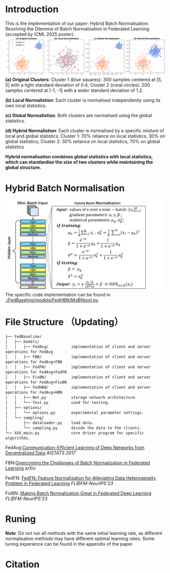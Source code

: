 # Introduction
This is the implementation of our paper: Hybrid Batch Normalisation: Resolving the Dilemma of Batch Normalisation in Federated Learning (accepted by ICML 2025 poster).
<img src="./adaptive_normalisation.png" alt="adaptive_normalisation">
**(a) Original Clusters**:
Cluster 1 (blue squares): 300 samples centered at [5, 5] with a tight standard deviation of  0.4; 
Cluster 2 (coral circles): 200 samples centered at [-1, -1] with a wider standard deviation of 1.2.

**(b) Local Normalistion**:
Each cluster is normalised independently using its own local statistics. 

**(c) Global Normalistion**:
Both clusters are normalised using the global statistics. 

**(d) Hybrid Normalistion**:
Each cluster is normalised by a specific mixture of local and global statistics. 
Cluster 1: 70% reliance on local statistics, 30% on global statistics; Cluster 2: 30% reliance on local statistics, 70% on global statistics

**Hybrid normalisation combines global statistics with local statistics, which can standardise the size of two clusters while maintaining the global structure.**

# Hybrid Batch Normalisation
<img src="./HBN.png" alt="HybridBN" width="650">
The specific code implementation can be found in <a href="./FedBaseline/models/FedHBN/MyBNtool.py" target="_blank" title="HBN">./FedBaseline/models/FedHBN/MyBNtool.py</a>.

# File Structure （Updating）
```text
├── FedBaseline/
│   ├── models/
│   │   ├── FedAvg/          implementation of client and server operations for FedAvg
│   │   ├── FBN/             implementation of client and server operations for FedAvg+FBN
│   │   ├── FedFN/           implementation of client and server operations for FedAvg+FedFN
│   │   ├── FixBN/           implementation of client and server operations for FedAvg+FixBN
│   │   ├── FedHBN/          implementation of client and server operations for FedAvg+HBN
│   │   ├── Net.py           storage network architecture.
│   │   └── Test.py          used for testing.
│   ├── options/
│   │   └── options.py       experimental parameter settings.
│   └── sampling/
│       ├── dataloader.py    load data.
│       └── sampling.py      divide the data to the clients.
└── XXX_main.py              core driver program for specific algorithms.
```
FedAvg:[Communication-Efficient Learning of Deep Networks from Decentralized Data](http://proceedings.mlr.press/v54/mcmahan17a.html) *AISTATS 2017*

FBN:[Overcoming the Challenges of Batch Normalization in Federated Learning](https://arxiv.org/abs/2405.14670) arXiv

FedFN: [FedFN: Feature Normalization for Alleviating Data Heterogeneity Problem in Federated Learning](https://openreview.net/forum?id=4apX9Kcxie) *FL@FM-NeurIPS’23*

FixBN: [Making Batch Normalization Great in Federated Deep Learning](https://openreview.net/forum?id=iKQC652XIk) *FL@FM-NeurIPS’23*

# Runing
**Note**: Do not run all methods with the same initial learning rate, as different normalisation methods may have different optimal learning rates. Some tuning experience can be found in the appendix of the paper. 

# Citation

